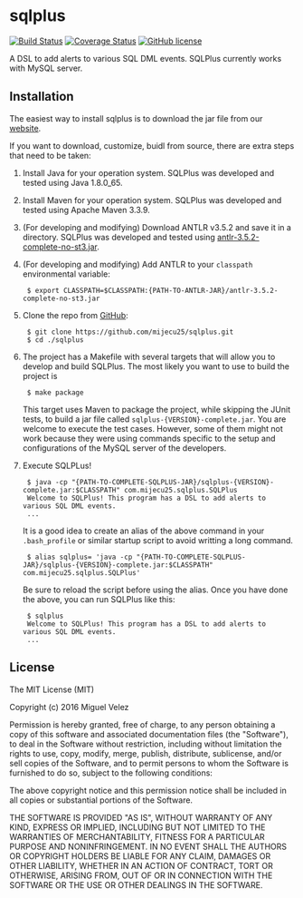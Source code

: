 # sqlplus

[![Build Status](https://travis-ci.org/mijecu25/sqlplus.svg?branch=antlr)](https://travis-ci.org/mijecu25/sqlplus)
[![Coverage Status](https://coveralls.io/repos/github/mijecu25/sqlplus/badge.svg?branch=antlr)](https://coveralls.io/github/mijecu25/sqlplus?branch=antlr)
[![GitHub license](https://img.shields.io/badge/license-MIT-blue.svg)](https://raw.githubusercontent.com/mijecu25/sqlplus/antlr/LICENSE)

A DSL to add alerts to various SQL DML events. SQLPlus currently works with MySQL server.

## Installation

The easiest way to install sqlplus is to download the jar file from our [website](http://www.mijecu25.com/software/sqlplus/).

If you want to download, customize, buidl from source, there are extra steps that need to be taken:

1. Install Java for your operation system. SQLPlus was developed and tested using Java 1.8.0_65.

2. Install Maven for your operation system. SQLPlus was developed and tested using Apache Maven 3.3.9.

3. (For developing and modifying) Download ANTLR v3.5.2 and save it in a directory. SQLPlus was developed and tested using [antlr-3.5.2-complete-no-st3.jar](http://www.antlr3.org/download/antlr-3.5.2-complete-no-st3.jar).

4. (For developing and modifying) Add ANTLR to your `classpath` environmental variable:	

		$ export CLASSPATH=$CLASSPATH:{PATH-TO-ANTLR-JAR}/antlr-3.5.2-complete-no-st3.jar
		
5. Clone the repo from [GitHub](https://github.com/mijecu25/sqlplus):

        $ git clone https://github.com/mijecu25/sqlplus.git
        $ cd ./sqlplus
        
6. The project has a Makefile with several targets that will allow you to develop and build SQLPlus. The most likely you want to use to build the project is 
        
        $ make package
    This target uses Maven to package the project, while skipping the JUnit tests, to build a jar file called ```sqlplus-{VERSION}-complete.jar```. You are welcome to execute the test cases. However, some of them might not work because they were using commands specific to the setup and configurations of the MySQL server of the developers.

7. Execute SQLPLus! 
        
        $ java -cp "{PATH-TO-COMPLETE-SQLPLUS-JAR}/sqlplus-{VERSION}-complete.jar:$CLASSPATH" com.mijecu25.sqlplus.SQLPlus
        Welcome to SQLPlus! This program has a DSL to add alerts to various SQL DML events.
        ...
    It is a good idea to create an alias of the above command in your ```.bash_profile``` or similar startup script to avoid writting a long command. 

        $ alias sqlplus= 'java -cp "{PATH-TO-COMPLETE-SQLPLUS-JAR}/sqlplus-{VERSION}-complete.jar:$CLASSPATH" com.mijecu25.sqlplus.SQLPlus'
    Be sure to reload the script before using the alias. Once you have done the above, you can run SQLPlus like this:
    
        $ sqlplus
        Welcome to SQLPlus! This program has a DSL to add alerts to various SQL DML events.
        ...
    
## License

The MIT License (MIT)

Copyright (c) 2016 Miguel Velez

Permission is hereby granted, free of charge, to any person obtaining a copy
of this software and associated documentation files (the "Software"), to deal
in the Software without restriction, including without limitation the rights
to use, copy, modify, merge, publish, distribute, sublicense, and/or sell
copies of the Software, and to permit persons to whom the Software is
furnished to do so, subject to the following conditions:

The above copyright notice and this permission notice shall be included in all
copies or substantial portions of the Software.

THE SOFTWARE IS PROVIDED "AS IS", WITHOUT WARRANTY OF ANY KIND, EXPRESS OR
IMPLIED, INCLUDING BUT NOT LIMITED TO THE WARRANTIES OF MERCHANTABILITY,
FITNESS FOR A PARTICULAR PURPOSE AND NONINFRINGEMENT. IN NO EVENT SHALL THE
AUTHORS OR COPYRIGHT HOLDERS BE LIABLE FOR ANY CLAIM, DAMAGES OR OTHER
LIABILITY, WHETHER IN AN ACTION OF CONTRACT, TORT OR OTHERWISE, ARISING FROM,
OUT OF OR IN CONNECTION WITH THE SOFTWARE OR THE USE OR OTHER DEALINGS IN THE
SOFTWARE.

